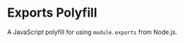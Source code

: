 Exports Polyfill
=======================

A JavaScript polyfill for using `module.exports` from Node.js.
